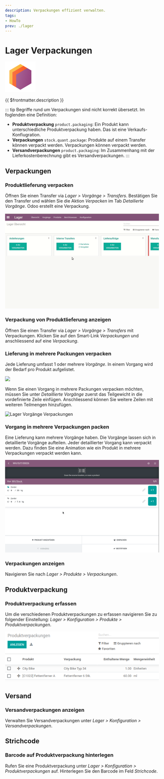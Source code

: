 ```yaml
---
description: Verpackungen effizient verwalten.
tags:
- HowTo
prev: ./lager
---
```

# Lager Verpackungen
![icons_odoo_stock](assets/icons_odoo_stock.png)

{{ $frontmatter.description }}

::: tip
Begriffe rund um Verpackungen sind nicht korrekt übersetzt. Im foglenden eine Definition:

* **Produktverpackung** `product.packaging`: Ein Produkt kann unterschiedliche Produktverpackung haben. Das ist eine Verkaufs-Konfiugration.
* **Verpackungen** `stock.quant.package`: Produkte auf einem Transfer können verpackt werden. Verpackungen können verpackt werden.
* **Versandverpackungen** `product.packaging`: Im Zusammenhang mit der Lieferkostenberechnung gibt es Versandverpackungen. 
:::

## Verpackungen

### Produktlieferung verpacken

Öffnen Sie einen Transfer via *Lager > Vorgänge > Transfers*. Bestätigen Sie den Transfer und wählen Sie die Aktion *Verpacken* im Tab *Detailierte Vorgänge*. Odoo erstellt eine Verpackung.

![Lager Verpackungen Beispiel](assets/Lager%20Verpackungen%20Beispiel.gif)

### Verpackung von Produktlieferung anzeigen

Öffnen Sie einen Transfer via *Lager > Vorgänge > Transfers* mit Verpackungen. Klicken Sie auf den Smart-Link *Verpackungen* und anschliessend auf eine *Verpackung*.

### Lieferung in mehrere Packungen verpacken

Jede Lieferung umfasst 1 oder mehrere *Vorgänge*. In einem Vorgang wird der Bedarf pro Produkt aufgelistet.

![](assets/Lager%20Vorgänge.png)

Wenn Sie einen Vorgang in mehrere Packungen verpacken möchten, müssen Sie unter *Detaillierte Vorgänge* zuerst das Teilgewicht in die vordefinierte Zeile einfügen. Anschliessend können Sie weitere Zeilen mit weiteren Teilmengen hinzufügen.

![Lager Vorgänge Verpackungen](assets/Lager%20Vorgänge%20Verpackungen.gif)

### Vorgang in mehrere Verpackungen packen

Eine Lieferung kann mehrere Vorgänge haben. Die Vorgänge lassen sich in detaillierte Vorgänge aufteilen. Jeder detaillierter Vorgang kann verpackt werden. Dazu finden Sie eine Animation wie ein Produkt in mehrere Verpackungen verpackt werden kann.

![](assets/Lager%20Verpackungen%20mehrere%20Verpackungen.gif)

### Verpackungen anzeigen

Navigieren Sie nach *Lager > Produkte > Verpackungen*.

## Produktverpackung

### Produktverpackung erfassen

Um die verschiedenen Produktverpackungen zu erfassen navigieren Sie zu folgender Einstellung: *Lager > Konfiguration > Produkte > Produktverpackungen*.

![Lager Produktverpackungen Beispiel](assets/Lager%20Produktverpackungen%20Beispiel.png)

## Versand

### Versandverpackungen anzeigen

Verwalten Sie Versandverpackungen unter *Lager > Konfiguration > Versandverpackungen*.

## Strichcode

### Barcode auf Produktverpackung hinterlegen

Rufen Sie eine Produktverpackung unter *Lager > Konfiguration > Produktverpackungen* auf. Hinterlegen Sie den Barcode im Feld *Strichcode*.